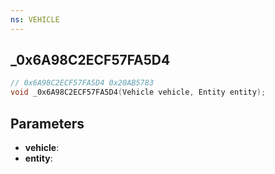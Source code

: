 ```yaml
---
ns: VEHICLE
---
```

## _0x6A98C2ECF57FA5D4

```c
// 0x6A98C2ECF57FA5D4 0x20AB5783
void _0x6A98C2ECF57FA5D4(Vehicle vehicle, Entity entity);
```


## Parameters
* **vehicle**: 
* **entity**: 


